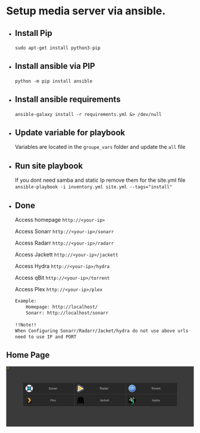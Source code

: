 # Setup media server via ansible.

- ## Install Pip
    `sudo apt-get install python3-pip`

- ## Install ansible via PIP
    `python -m pip install ansible`

- ## Install ansible requirements
    `ansible-galaxy install -r requirements.yml &> /dev/null`    

- ## Update variable for playbook
    Variables are located in the `groupe_vars` folder and update the `all` file <br>


- ## Run site playbook    
    If you dont need samba and static Ip remove them for the site.yml file <br>
    `ansible-playbook -i inventory.yml site.yml --tags="install"` <br>

- ## Done

    Access homepage `http://<your-ip>`

    Access Sonarr `http://<your-ip>/sonarr`

    Access Radarr `http://<your-ip>/radarr`

    Access Jackett `http://<your-ip>/jackett`
     
    Access Hydra `http://<your-ip>/hydra`

    Access qBit `http://<your-ip>/torrent`

    Access Plex `http://<your-ip>/plex`

    ```
    Example:
        Homepage: http://localhost/
        Sonarr: http://localhost/sonarr

    !!Note!!
    When Configuring Sonarr/Radarr/Jacket/hydra do not use above urls need to use IP and PORT
    ```

## Home Page
![](../assets/Homepage.png)
